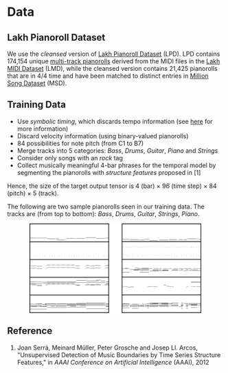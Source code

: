 # Data

## Lakh Pianoroll Dataset

We use the _cleansed_ version of
[Lakh Pianoroll Dataset](https://salu133445.github.io/lakh-pianoroll-dataset/)
(LPD). LPD contains 174,154 unique
[multi-track pianorolls](https://salu133445.github.io/lakh-pianoroll-dataset/representation)
derived from the MIDI files in the
[Lakh MIDI Dataset](http://colinraffel.com/projects/lmd/) (LMD),
while the cleansed version contains 21,425 pianorolls that
are in 4/4 time and have been matched to distinct entries in
[Million Song Dataset](https://labrosa.ee.columbia.edu/millionsong/) (MSD).

## Training Data

- Use _symbolic timing_, which discards tempo information
  (see [here](https://salu133445.github.io/lakh-pianoroll-dataset/representation)
  for more information)
- Discard velocity information (using binary-valued pianorolls)
- 84 possibilities for note pitch (from C1 to B7)
- Merge tracks into 5 categories: _Bass_, _Drums_, _Guitar_, _Piano_ and
  _Strings_
- Consider only songs with an _rock_ tag
- Collect musically meaningful 4-bar phrases for the temporal model by
  segmenting the pianorolls with _structure features_ proposed in [1]

Hence, the size of the target output tensor is 4 (bar) &times; 96 (time step)
&times; 84 (pitch) &times; 5 (track).

The following are two sample pianorolls seen in our training data. The tracks
are (from top to bottom): _Bass_, _Drums_, _Guitar_, _Strings_, _Piano_.

<img src="figs/train_samples.png" alt="train_samples" style="max-width:400px; display:block; margin:auto">

## Reference

1. Joan Serrá, Meinard Müller, Peter Grosche and Josep Ll. Arcos,
   "Unsupervised Detection of Music Boundaries by Time Series Structure
   Features,"
   in _AAAI Conference on Artificial Intelligence_ (AAAI), 2012
